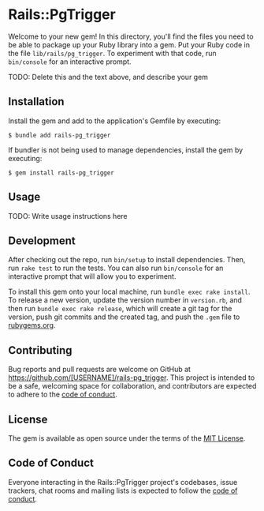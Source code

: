 # Rails::PgTrigger

Welcome to your new gem! In this directory, you'll find the files you need to be able to package up your Ruby library into a gem. Put your Ruby code in the file `lib/rails/pg_trigger`. To experiment with that code, run `bin/console` for an interactive prompt.

TODO: Delete this and the text above, and describe your gem

## Installation

Install the gem and add to the application's Gemfile by executing:

    $ bundle add rails-pg_trigger

If bundler is not being used to manage dependencies, install the gem by executing:

    $ gem install rails-pg_trigger

## Usage

TODO: Write usage instructions here

## Development

After checking out the repo, run `bin/setup` to install dependencies. Then, run `rake test` to run the tests. You can also run `bin/console` for an interactive prompt that will allow you to experiment.

To install this gem onto your local machine, run `bundle exec rake install`. To release a new version, update the version number in `version.rb`, and then run `bundle exec rake release`, which will create a git tag for the version, push git commits and the created tag, and push the `.gem` file to [rubygems.org](https://rubygems.org).

## Contributing

Bug reports and pull requests are welcome on GitHub at https://github.com/[USERNAME]/rails-pg_trigger. This project is intended to be a safe, welcoming space for collaboration, and contributors are expected to adhere to the [code of conduct](https://github.com/[USERNAME]/rails-pg_trigger/blob/master/CODE_OF_CONDUCT.md).

## License

The gem is available as open source under the terms of the [MIT License](https://opensource.org/licenses/MIT).

## Code of Conduct

Everyone interacting in the Rails::PgTrigger project's codebases, issue trackers, chat rooms and mailing lists is expected to follow the [code of conduct](https://github.com/[USERNAME]/rails-pg_trigger/blob/master/CODE_OF_CONDUCT.md).
